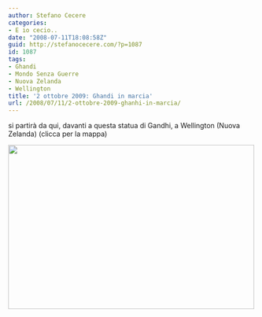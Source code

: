 ```yaml
---
author: Stefano Cecere
categories:
- E io cecio..
date: "2008-07-11T18:08:58Z"
guid: http://stefanocecere.com/?p=1087
id: 1087
tags:
- Ghandi
- Mondo Senza Guerre
- Nuova Zelanda
- Wellington
title: '2 ottobre 2009: Ghandi in marcia'
url: /2008/07/11/2-ottobre-2009-ghanhi-in-marcia/
---
```


si partirà da qui, davanti a questa statua di Gandhi, a Wellington (Nuova Zelanda) (clicca per la mappa)

<a href="http://www.panoramio.com/photo/7473671" target="_blank"><img class="aligncenter size-full wp-image-1089" title="ghandi-wellington" src="http://stefanocecere.com/wp-content/uploads/sites/3/2008/07/ghandi-wellington.jpg" alt="" width="500" height="334" srcset="http://stefanocecere.com/wp-content/uploads/sites/3/2008/07/ghandi-wellington.jpg 506w, http://stefanocecere.com/wp-content/uploads/sites/3/2008/07/ghandi-wellington-300x201.jpg 300w" sizes="(max-width: 500px) 100vw, 500px" /></a>